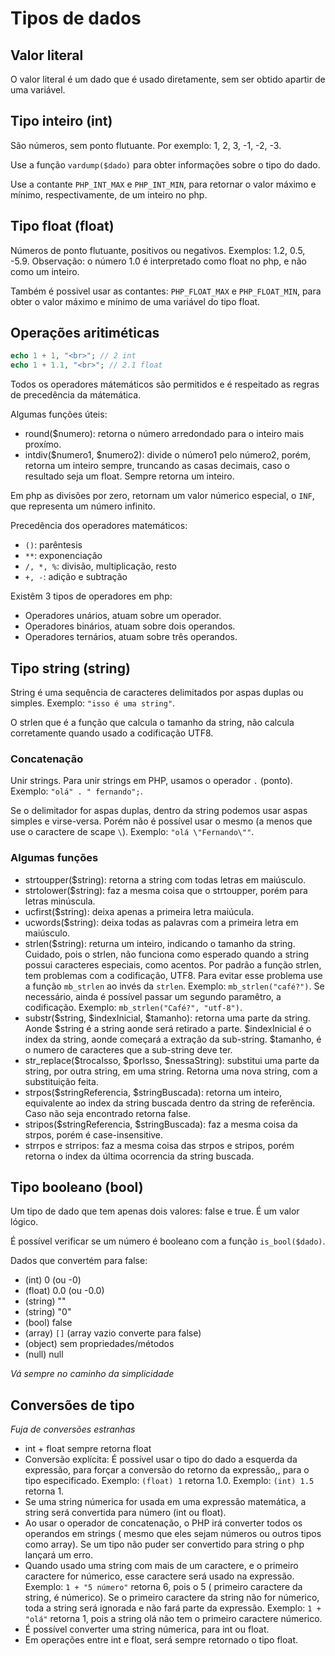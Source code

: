 # Tipos de dados 
## Valor literal 

O valor literal é um dado que é 
usado diretamente, sem ser obtido
apartir de uma variável.

## Tipo inteiro (int)

São números, sem ponto flutuante.
Por exemplo: 1, 2, 3, -1, -2, -3.

Use a função `vardump($dado)` para
obter informações sobre o tipo do
dado.

Use a contante `PHP_INT_MAX` e 
`PHP_INT_MIN`, para retornar o 
valor máximo e mínimo, respectivamente,
de um inteiro no php.

## Tipo float (float)

Números de ponto flutuante, positivos 
ou negativos.
Exemplos: 1.2, 0.5, -5.9.
Observação: o número 1.0 é interpretado
como float no php, e não como um 
inteiro.

Também é possivel usar as contantes:
`PHP_FLOAT_MAX` e `PHP_FLOAT_MIN`,
para obter o valor máximo e mínimo
de uma variável do tipo float.

## Operações aritiméticas

```php
echo 1 + 1, "<br>"; // 2 int 
echo 1 + 1.1, "<br>"; // 2.1 float 
```

Todos os operadores mátemáticos são
permitidos e é respeitado as regras 
de precedência da mátemática.

Algumas funções úteis:
- round($numero): retorna o número
arredondado para o inteiro mais 
proxímo.
- intdiv($numero1, $numero2): divide 
o número1 pelo número2, porém, 
retorna um inteiro sempre, truncando as 
casas decimais, caso o resultado seja um
float. Sempre retorna um inteiro.

Em php as divisões por zero, retornam
um valor númerico especial, o `INF`,
que representa um número infinito.

Precedência dos operadores matemáticos:
- `()`: parêntesis
- `**`: exponenciação
- `/, *, %`: divisão, multiplicação, resto
- `+, -`: adição e subtração

Existêm 3 tipos de operadores em php:
- Operadores unários, atuam sobre um
operador.
- Operadores binários, atuam sobre dois 
operandos.
- Operadores ternários, atuam sobre 
três operandos.

## Tipo string (string)

String é uma sequência de caracteres
delimitados por aspas duplas ou simples.
Exemplo: `"isso é uma string"`.

O strlen que é a função que 
calcula o tamanho da string,
não calcula corretamente quando 
usado a codificação UTF8.

### Concatenação

Unir strings.
Para unir strings em PHP, usamos 
o operador `.` (ponto).
Exemplo: `"olá" . " fernando";`.

Se o delimitador for aspas 
duplas, dentro da string
podemos usar aspas simples 
e virse-versa. Porém não é 
possível usar o mesmo (a menos 
que use o caractere de scape
`\`).
Exemplo: `"olá \"Fernando\""`.
 
### Algumas funções 

- strtoupper($string): retorna a string 
com todas letras em maiúsculo.
- strtolower($string): faz a mesma 
coisa que o strtoupper, porém para 
letras minúscula.
- ucfirst($string): deixa apenas a 
primeira letra maiúcula.
- ucwords($string): deixa todas as palavras
com a primeira letra em maiúsculo.
- strlen($string): returna um inteiro,
indicando o tamanho da string. 
Cuidado, pois o strlen, não funciona como 
esperado quando a string possui 
caracteres especiais, como acentos.
Por padrão a função strlen, tem problemas 
com a codificação, UTF8. Para evitar 
esse problema use a função `mb_strlen`
ao invés da `strlen`.
Exemplo: `mb_strlen("café?")`.
Se necessário, ainda é possível passar um 
segundo paramêtro, a codificação. 
Exemplo: `mb_strlen("Café?", "utf-8")`.
- substr($string, $indexInicial, $tamanho): 
retorna uma parte da string. Aonde $string é 
a string aonde será retirado a parte. $indexInicial 
é o index da string, aonde começará a extração da 
sub-string. $tamanho, é o numero de caracteres 
que a sub-string deve ter.
- str_replace($trocaIsso, $porIsso, $nessaString): 
substitui uma parte da string, por outra string,
em uma string. Retorna uma nova string, com a 
substituição feita. 
- strpos($stringReferencia, $stringBuscada):
retorna um inteiro, equivalente ao index da 
string buscada dentro da string de referência.
Caso não seja encontrado retorna false. 
- stripos($stringReferencia, $stringBuscada):
faz a mesma coisa da strpos, porém é case-insensitive.
- strrpos e strripos: faz a mesma coisa das 
strpos e stripos, porém retorna o index da 
última ocorrencia da string buscada.

## Tipo booleano (bool)

Um tipo de dado que tem apenas dois 
valores: false e true.
É um valor lógico. 

É possível verificar se um número 
é booleano com a função `is_bool($dado)`.

Dados que convertém para false:

- (int) 0 (ou -0)
- (float) 0.0 (ou -0.0)
- (string) ""
- (string) "0"
- (bool) false 
- (array) `[]` (array vazio converte 
para false)
- (object) sem propriedades/métodos
- (null) null

*Vá sempre no caminho da simplicidade*

## Conversões de tipo 

*Fuja de conversões estranhas*

- int + float sempre retorna float 
- Conversão explícita:
	É possível usar o tipo do dado 
	a esquerda da expressão, para 
	forçar a conversão do retorno da 
	expressão,, para o tipo especificado.
	Exemplo: `(float) 1` retorna 1.0.
	Exemplo: `(int) 1.5` retorna 1.
- Se uma string númerica for usada em 
uma expressão matemática, a string será 
convertida para número (int ou float).
- Ao usar o operador de concatenação, o PHP 
irá converter todos os operandos em strings (
mesmo que eles sejam números ou outros tipos como array).
Se um tipo não puder ser convertido para string
o php lançará um erro.
- Quando usado uma string com mais de um caractere,
e o primeiro caractere for númerico, esse caractere 
será usado na expressão.
Exemplo: `1 + "5 número"` retorna 6, pois o 5 (
primeiro caractere da string, é númerico). Se
o primeiro caractere da string não for númerico, 
toda a string será ignorada e não fará parte da 
expressão.
Exemplo: `1 + "olá"` retorna 1, pois a string olá
não tem o primeiro caractere númerico.
- É possível converter uma string númerica,
para int ou float. 
- Em operações entre int e float, será sempre retornado 
o tipo float. 

	